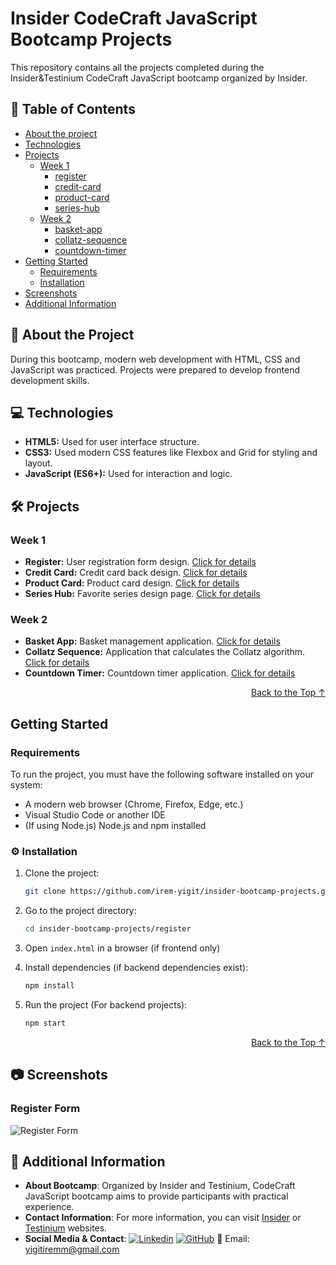 # Insider CodeCraft JavaScript Bootcamp Projects
<a name="readme-top"></a>
This repository contains all the projects completed during the Insider&Testinium CodeCraft JavaScript bootcamp organized by Insider. 

## 📜 Table of Contents
- [About the project](#about-the-project)
- [Technologies](#technologies)
- [Projects](#projects)
  - [Week 1](#week-1)
    - [register](register)
    - [credit-card](credit-card)
    - [product-card](product-card)
    - [series-hub](series-hub)
  - [Week 2](#week-2)
    - [basket-app](basket-app)
    - [collatz-sequence](collatz-sequence)
    - [countdown-timer](countdown-timer)
- [Getting Started](#getting-started)
  - [Requirements](#requirements)
  - [Installation](#installation)
- [Screenshots](#screenshots)
- [Additional Information](#additional-information)

## 📌 About the Project
During this bootcamp, modern web development with HTML, CSS and JavaScript was practiced. Projects were prepared to develop frontend development skills.

## 💻 Technologies
- **HTML5:** Used for user interface structure.
- **CSS3:** Used modern CSS features like Flexbox and Grid for styling and layout.
- **JavaScript (ES6+):** Used for interaction and logic. 

## 🛠 Projects

### Week 1  
- **Register:** User registration form design. [Click for details](register/README.md) 
- **Credit Card:** Credit card back design. [Click for details](credit-card/README.md)  
- **Product Card:** Product card design. [Click for details](product-card/README.md)  
- **Series Hub:** Favorite series design page. [Click for details](series-hub/README.md)  

### Week 2  
- **Basket App:** Basket management application. [Click for details](basket-app/README.md)  
- **Collatz Sequence:** Application that calculates the Collatz algorithm. [Click for details](collatz-sequence/README.md)
- **Countdown Timer:** Countdown timer application. [Click for details](countdown-timer/README.md)

<p align="right"><a href="#readme-top">Back to the Top ↑ </a></p>

## Getting Started 

### Requirements

To run the project, you must have the following software installed on your system:

- A modern web browser (Chrome, Firefox, Edge, etc.)
- Visual Studio Code or another IDE
- (If using Node.js) Node.js and npm installed

### ⚙️ Installation 

1. Clone the project:
   
   ```bash
   git clone https://github.com/irem-yigit/insider-bootcamp-projects.git
   ```  
2. Go to the project directory:
   
   ```bash
   cd insider-bootcamp-projects/register
   ```  

3. Open `index.html` in a browser (if frontend only) 

4. Install dependencies (if backend dependencies exist):
   
   ```bash
   npm install
   ```  
5. Run the project (For backend projects):
   
   ```bash
   npm start
   ```  

<p align="right"><a href="#readme-top">Back to the Top ↑ </a></p>

## 📷 Screenshots

### Register Form  
![Register Form](week-1/register/screenshot.png)  

## 📢 Additional Information

- **About Bootcamp**: Organized by Insider and Testinium, CodeCraft JavaScript bootcamp aims to provide participants with practical experience.
- **Contact Information**: For more information, you can visit [Insider](https://www.useinsider.com/) or [Testinium](https://testinium.com/) websites.
- **Social Media & Contact**: 
  [![Linkedin](https://img.shields.io/badge/Linkedin-000000?style=for-the-badge&logo=Linkedin&logoColor=white)](https://www.linkedin.com/in/irem-yigit/)
  [![GitHub](https://img.shields.io/badge/GitHub-000000?style=for-the-badge&logo=GitHub&logoColor=white)](https://github.com/irem-yigit)
  📧 Email: yigitiremm@gmail.com
